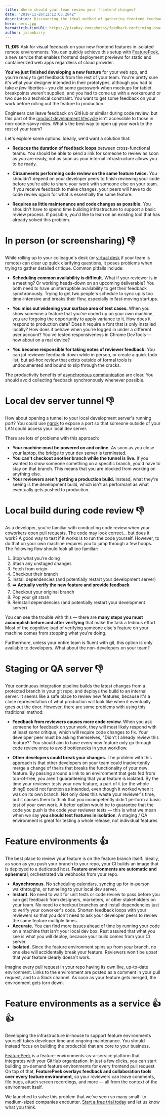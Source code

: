 ```yaml
---
title: Where should your team review your frontend changes?
date: "2019-11-26T12:12:03.284Z"
description: Discovering the ideal method of gathering frontend feedback from your team — and the tools for collecting it
hero: hero.jpg
heroAttributionURL: https://pixabay.com/photos/feedback-confirming-board-1825515/
author: jasonbarry
---
```


<!--_This article intended to be read by frontend engineers, full-stack engineers, and web developer generalists._-->

**TL;DR:** Ask for visual feedback on your new frontend features in isolated remote environments. You can quickly achieve this setup with [FeaturePeek](https://featurepeek.com), a new service that enables frontend deployment previews for static and containerized web apps regardless of cloud provider.

**You've just finished developing a new feature** for your web app, and you're ready to get feedback from the rest of your team. You're pretty sure it's what your designer intended in their prototypes, although you had to take *a few* liberties – you did some guesswork when mockups for tablet breakpoints weren't supplied, and you had to come up with a workaround or two due to a technical constraint. You want to get some feedback on your work before rolling out the feature to production. 

Engineers can leave feedback on GitHub or similar during code review, but this part of the [product development lifecycle](https://blog.ycombinator.com/product-development-cycle-fundamentals/) isn't accessible to those in non-code-savvy roles. What's the best way to open up your work to the rest of your team? 

Let's explore some options. Ideally, we'd want a solution that: 

- **Reduces the duration of feedback loops** between cross-functional teams. You should be able to send a link for someone to review as soon as *you* are ready, not as soon as your internal infrastructure allows you to be ready.

- **Circumvents performing code review on the same feature twice.** You shouldn't depend on your developer peers to finish reviewing your code before you're able to share your work with someone else on your team. If you receive feedback to make changes, your peers will have to do code review *again* for what is essentially the same feature.

- **Requires as little maintenance and code changes as possible.** You shouldn't have to spend time building infrastructure to support a basic review process. If possible, you'd like to lean on an existing tool that has already solved this problem.

# In person (or screensharing) 👎

While rolling up to your colleague's desk (or [virtual desk](https://tandem.chat) if your team is remote) can clear up quick clarifying questions, it poses problems when trying to gather detailed critique. Common pitfalls include: 

- **Scheduling common availability is difficult.** What if your reviewer is in a meeting? Or working heads-down on an upcoming deliverable? You both need to have uninterruptible availability to get their feedback synchronously. Trying to get two people's schedule to sync up is too time-intensive and breaks their flow, especially in fast-moving startups. 

- **You miss out widening your surface area of test cases.** When you show someone a feature that you've coded up on your own machine, you are forgoing the opportunity to apply variance to it.  How does it respond to production data? Does it require a font that is only installed locally? How does it behave when you're logged in under a different user account? You've tested responsiveness in Chrome DevTools &mdash; how about on a real device? 

- **You become responsible for taking notes of reviewer feedback.** You can jot reviewer feedback down while in person, or create a quick todo list, but ad-hoc review that exists outside of formal tools is undocumented and bound to slip through the cracks. 

The productivity benefits of [asynchronous communication](https://blog.remote.com/why-you-should-be-doing-async-work/) are clear. You should avoid collecting feedback synchronously whenever possible.

# Local dev server tunnel 👎

How about opening a tunnel to your local development server's running port? You could use [ngrok](https://ngrok.com) to expose a port so that someone outside of your LAN could access your local dev server. 

There are lots of problems with this approach:

- **Your machine must be powered on and online.** As soon as you close your laptop, the bridge to your dev server is terminated. 
- **You can't checkout another branch while the tunnel is live.** If you wanted to show someone something on a specific branch, you'd have to stay on that branch. This means that you are blocked from working on anything else.
- **Your reviewers aren't getting a production build.** Instead, what they're seeing is the development build, which isn't as performant as what eventually gets pushed to production.

# Local build during code review 👎

As a developer, you're familiar with conducting code review when your coworkers open pull requests. The code may look correct... but does it work? A good way to test if it works is to run the code yourself. However, to do that on your own machine requires you to jump through a few hoops. The following flow should look all too familiar:

1. Stop what you're doing 
2. Stash any unstaged changes
3. Fetch from origin
4. Checkout their branch
5. Install dependencies (and potentially restart your development server)
6. ➡️ **Actually verify the new feature and provide feedback**
7. Checkout your original branch
8. Pop your git stash
9. Reinstall dependencies (and potentially restart your development server)

You can see the trouble with this &mdash; there are **many steps you must accomplish before and after verifying** that make the task a tedious effort. Most of the cognitive load of verifying someone else's feature on your machine comes from stopping what you're doing. 

Furthermore, unless your entire team is fluent with git, this option is only available to developers. What about the non-developers on your team?

# Staging or QA server 👎

Your continuous integration pipeline builds the latest changes from a protected branch in your git repo, and deploys the build to an internal server. It seems like a safe place to review new features, because it's a close representation of what production will look like when it eventually goes out the door. However, there are some problems with using this traditional method: 

- **Feedback from reviewers causes more code review.** When you ask someone for feedback on your work, they will most likely respond with at least *some* critique, which will require code changes to fix.  Your developer peer must be asking themselves, "Didn't I already review this feature?" You should aim to have every new feature only go through code review once to avoid bottlenecks in your workflow.

- **Other developers could break your changes.** The problem with this approach is that other developers on your team could inadvertently merge a change of theirs that breaks the functionality of your new feature. By passing around a link to an environment that gets fed from top-of-tree, you aren't guaranteeing that your feature is isolated. By the time your reviewer tests your new feature, a part of it (or the whole thing!) could not function as intended, even though it worked when it was on its own branch. Not only does this waste your reviewer's time, but it causes them to think that you incompetently didn't perform a basic test of your own work. A better option would be to guarantee that the code you push is the code your reviewer tests &mdash; this is what we mean when we say **you should test features in isolation**. A staging / QA environment is great for testing a whole release, not individual features. 

# Feature environments 👍

The best place to review your feature is on the feature branch itself. Ideally, as soon as you push your branch to your repo, your CI builds an image that is deployed to a dedicated host. **Feature environments are automatic and ephemeral**, orchestrated via webhooks from your repo.

* **Asynchronous.** No scheduling calendars, syncing up for in-person walkthroughs, or tunneling to your local dev server.
* **Instant.** No need to wait for unit tests or code review to pass before you can get feedback from designers, marketers, or other stakeholders on your team. No need to checkout branches and install dependencies just to verify your coworker's code. Shorten feedback loops with your reviewers so that you don't need to ask your developer peers to review the same feature multiple times.
* **Accurate.** You can find more issues ahead of time by running your code on a machine that isn't your local dev box. Rest assured that what you see is what you will deploy, because your build comes from your CI server.
* **Isolated.** Since the feature environment spins up from *your* branch, no one else will accidentally break your feature. Reviewers won't be upset that your feature clearly doesn't work. 

Imagine every pull request in your repo having its own live, up-to-date environment. Links to the environment are posted as a comment in your pull request, and to a Slack channel. As soon as your feature gets merged, the environment gets torn down.

# Feature environments as a service 👍👍

Developing the infrastructure in-house to support feature environments yourself takes developer time and ongoing maintenance. You should instead focus on building the product(s) that are core to your business. 

[FeaturePeek](https://featurepeek.com) is a feature-environments-as-a-service platform that integrates with your GitHub organization. In just a few clicks, you can start building on-demand feature environments for every frontend pull request. On top of that, **FeaturePeek overlays feedback and collaboration tools over every feature environment**, so your reviewers can leave comments, file bugs, attach screen recordings, and more &mdash; all from the context of the environment itself.

We launched to solve this problem that we've seen so many small- to medium-sized companies encounter. [Start a free trial today](https://dashboard.featurepeek.com) and let us know what you think. 
